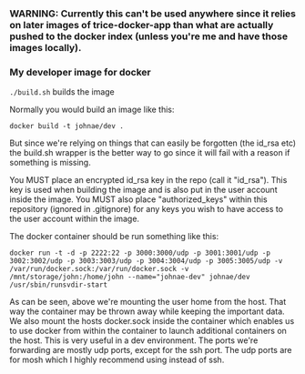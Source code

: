### WARNING: Currently this can't be used anywhere since it relies on later images of trice-docker-app than what are actually pushed to the docker index (unless you're me and have those images locally).

### My developer image for docker

```./build.sh``` builds the image

Normally you would build an image like this:

```docker build -t johnae/dev .```

But since we're relying on things that can easily be forgotten (the id_rsa etc) the build.sh wrapper is the better way to go since it will fail with a reason if something is missing.

You MUST place an encrypted id_rsa key in the repo (call it "id_rsa"). This key is used when building the image and is also put in the user account inside the image.
You MUST also place "authorized_keys" within this repository (ignored in .gitignore) for any keys you wish to have access to the user account within the image.

The docker container should be run something like this:

```docker run -t -d -p 2222:22 -p 3000:3000/udp -p 3001:3001/udp -p 3002:3002/udp -p 3003:3003/udp -p 3004:3004/udp -p 3005:3005/udp -v /var/run/docker.sock:/var/run/docker.sock -v /mnt/storage/john:/home/john --name="johnae-dev" johnae/dev /usr/sbin/runsvdir-start```

As can be seen, above we're mounting the user home from the host. That way the container may be thrown away while keeping the important data. We also mount the hosts docker.sock inside the container which enables us to use docker from within the container to launch additional containers on the host. This is very useful in a dev environment. The ports we're forwarding are mostly udp ports, except for the ssh port. The udp ports are for mosh which I highly recommend using instead of ssh.